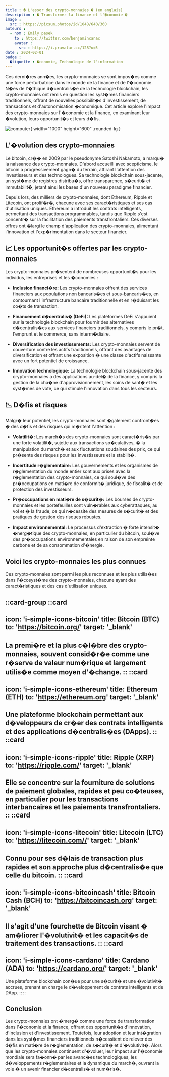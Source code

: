 ```yaml
---
title : � L'essor des crypto-monnaies � (en anglais)
description : � Transformer la finance et l'�conomie �
image :
  src : https://picsum.photos/id/1048/640/360
auteurs :
  - nom : Emily pasek
    to : https://twitter.com/benjamincanac
    avatar :
      src : https://i.pravatar.cc/128?u=5
date : 2024-02-01
badge :
  �tiquette : �conomie, Technologie de l'information
---
```



Ces derni�res ann�es, les crypto-monnaies se sont impos�es comme une force perturbatrice dans le monde de la finance et de l'�conomie. N�es de l'�thique d�centralis�e de la technologie blockchain, les crypto-monnaies ont remis en question les syst�mes financiers traditionnels, offrant de nouvelles possibilit�s d'investissement, de transactions et d'autonomisation �conomique. Cet article explore l'impact des crypto-monnaies sur l'�conomie et la finance, en examinant leur �volution, leurs opportunit�s et leurs d�fis.

![computer](https://picsum.photos/id/3/1000/600){ width="1000" height="600" .rounded-lg }

## L'�volution des crypto-monnaies

Le bitcoin, cr�� en 2009 par le pseudonyme Satoshi Nakamoto, a marqu� la naissance des crypto-monnaies. D'abord accueilli avec scepticisme, le bitcoin a progressivement gagn� du terrain, attirant l'attention des investisseurs et des technologues. Sa technologie blockchain sous-jacente, un syst�me de registres distribu�s, offre transparence, s�curit� et immutabilit�, jetant ainsi les bases d'un nouveau paradigme financier.

Depuis lors, des milliers de crypto-monnaies, dont Ethereum, Ripple et Litecoin, ont prolif�r�, chacune avec ses caract�ristiques et ses cas d'utilisation uniques. Ethereum a introduit les contrats intelligents, permettant des transactions programmables, tandis que Ripple s'est concentr� sur la facilitation des paiements transfrontaliers. Ces diverses offres ont �largi le champ d'application des crypto-monnaies, alimentant l'innovation et l'exp�rimentation dans le secteur financier.

## 📈 Les opportunit�s offertes par les crypto-monnaies

Les crypto-monnaies pr�sentent de nombreuses opportunit�s pour les individus, les entreprises et les �conomies :

- **Inclusion financi�re:** Les crypto-monnaies offrent des services financiers aux populations non bancaris�es et sous-bancaris�es, en contournant l'infrastructure bancaire traditionnelle et en r�duisant les co�ts de transaction.

- **Financement d�centralis� (DeFi):** Les plateformes DeFi s'appuient sur la technologie blockchain pour fournir des alternatives d�centralis�es aux services financiers traditionnels, y compris le pr�t, l'emprunt et le commerce, sans interm�diaire.

- **Diversification des investissements:** Les crypto-monnaies servent de couverture contre les actifs traditionnels, offrant des avantages de diversification et offrant une exposition � une classe d'actifs naissante avec un fort potentiel de croissance.

- **Innovation technologique:** La technologie blockchain sous-jacente des crypto-monnaies a des applications au-del� de la finance, y compris la gestion de la cha�ne d'approvisionnement, les soins de sant� et les syst�mes de vote, ce qui stimule l'innovation dans tous les secteurs.

## 📉 D�fis et risques

Malgr� leur potentiel, les crypto-monnaies sont �galement confront�es � des d�fis et des risques qui m�ritent l'attention :

- **Volatilit�:** Les march�s des crypto-monnaies sont caract�ris�s par une forte volatilit�, sujette aux transactions sp�culatives, � la manipulation du march� et aux fluctuations soudaines des prix, ce qui pr�sente des risques pour les investisseurs et la stabilit�.

- **Incertitude r�glementaire:** Les gouvernements et les organismes de r�glementation du monde entier sont aux prises avec la r�glementation des crypto-monnaies, ce qui soul�ve des pr�occupations en mati�re de conformit� juridique, de fiscalit� et de protection des investisseurs.

- **Pr�occupations en mati�re de s�curit�:** Les bourses de crypto-monnaies et les portefeuilles sont vuln�rables aux cyberattaques, au vol et � la fraude, ce qui n�cessite des mesures de s�curit� et des pratiques de gestion des risques robustes.

- **Impact environnemental:** Le processus d'extraction � forte intensit� �nerg�tique des crypto-monnaies, en particulier du bitcoin, soul�ve des pr�occupations environnementales en raison de son empreinte carbone et de sa consommation d'�nergie.


## Voici les crypto-monnaies les plus connues

Ces crypto-monnaies sont parmi les plus reconnues et les plus utilis�es dans l'�cosyst�me des crypto-monnaies, chacune ayant des caract�ristiques et des cas d'utilisation uniques.

::card-group
  ::card
  ---
  icon: 'i-simple-icons-bitcoin'
  title: Bitcoin (BTC)
  to: 'https://bitcoin.org/'
  target: '_blank'
  ---
  La premi�re et la plus c�l�bre des crypto-monnaies, souvent consid�r�e comme une r�serve de valeur num�rique et largement utilis�e comme moyen d'�change.
  ::
  ::card
  ---
  icon: 'i-simple-icons-ethereum'
  title: Ethereum (ETH)
  to: 'https://ethereum.org'
  target: '_blank'
  ---
  Une plateforme blockchain permettant aux d�veloppeurs de cr�er des contrats intelligents et des applications d�centralis�es (DApps).
  ::
  ::card
  ---
  icon: 'i-simple-icons-ripple'
  title: Ripple (XRP)
  to: 'https://ripple.com/'
  target: '_blank'
  ---
  Elle se concentre sur la fourniture de solutions de paiement globales, rapides et peu co�teuses, en particulier pour les transactions interbancaires et les paiements transfrontaliers.
  ::
  ::card
  ---
  icon: 'i-simple-icons-litecoin'
  title: Litecoin (LTC)
  to: 'https://litecoin.com//'
  target: '_blank'
  ---
  Connu pour ses d�lais de transaction plus rapides et son approche plus d�centralis�e que celle du bitcoin.
  ::
  ::card
  ---
  icon: 'i-simple-icons-bitcoincash'
  title: Bitcoin Cash (BCH)
  to: 'https://bitcoincash.org'
  target: '_blank'
  ---
  Il s'agit d'une fourchette de Bitcoin visant � am�liorer l'�volutivit� et les capacit�s de traitement des transactions.
  ::
  ::card
  ---
  icon: 'i-simple-icons-cardano'
  title: Cardano (ADA)
  to: 'https://cardano.org/'
  target: '_blank'
  ---
  Une plateforme blockchain con�ue pour une s�curit� et une �volutivit� accrues, prenant en charge le d�veloppement de contrats intelligents et de DApp.
  ::
::

## Conclusion

Les crypto-monnaies ont �merg� comme une force de transformation dans l'�conomie et la finance, offrant des opportunit�s d'innovation, d'inclusion et d'investissement. Toutefois, leur adoption et leur int�gration dans les syst�mes financiers traditionnels n�cessitent de relever des d�fis en mati�re de r�glementation, de s�curit� et d'�volutivit�. Alors que les crypto-monnaies continuent d'�voluer, leur impact sur l'�conomie mondiale sera fa�onn� par les avanc�es technologiques, les d�veloppements r�glementaires et la dynamique du march�, ouvrant la voie � un avenir financier d�centralis� et num�ris�.